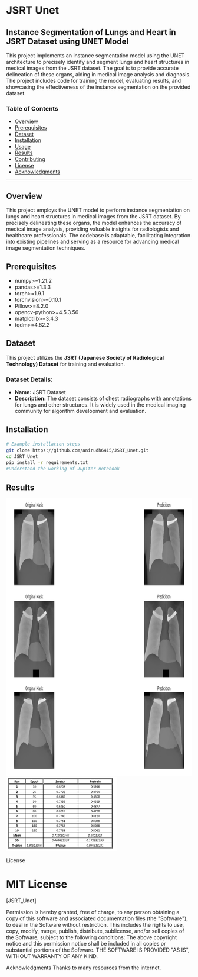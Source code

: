# JSRT Unet
## Instance Segmentation of Lungs and Heart in JSRT Dataset using UNET Model

This project implements an instance segmentation model using the UNET architecture to precisely identify and segment lungs and heart structures in medical images from the JSRT dataset. The goal is to provide accurate delineation of these organs, aiding in medical image analysis and diagnosis. The project includes code for training the model, evaluating results, and showcasing the effectiveness of the instance segmentation on the provided dataset.

### Table of Contents

- [Overview](#overview)
- [Prerequisites](#prerequisites)
- [Dataset](#dataset)
- [Installation](#installation)
- [Usage](#usage)
- [Results](#results)
- [Contributing](#contributing)
- [License](#license)
- [Acknowledgments](#acknowledgments)

---

## Overview

This project employs the UNET model to perform instance segmentation on lungs and heart structures in medical images from the JSRT dataset. By precisely delineating these organs, the model enhances the accuracy of medical image analysis, providing valuable insights for radiologists and healthcare professionals. The codebase is adaptable, facilitating integration into existing pipelines and serving as a resource for advancing medical image segmentation techniques.

## Prerequisites
- numpy>=1.21.2
- pandas>=1.3.3
- torch>=1.9.1
- torchvision>=0.10.1
- Pillow>=8.2.0
- opencv-python>=4.5.3.56
- matplotlib>=3.4.3
- tqdm>=4.62.2

## Dataset

This project utilizes the **JSRT (Japanese Society of Radiological Technology) Dataset** for training and evaluation.
### Dataset Details:

- **Name:** JSRT Dataset
- **Description:** The dataset consists of chest radiographs with annotations for lungs and other structures. It is widely used in the medical imaging community for algorithm development and evaluation.


## Installation
```bash
# Example installation steps
git clone https://github.com/anirudh6415/JSRT_Unet.git
cd JSRT_Unet
pip install -r requirements.txt
#Understand the working of Jupiter notebook
```

## Results
<img src="demo_results/results.png" alt="Results" width="800" height="750">
<img src="demo_results/Average dice coeff_pages-to-jpg-0001.jpg" alt="table of Average dice coeffecient" width="300" height="200"
img src="demo_results/dice coefficent for each organ_pages-to-jpg-0001.jpg" alt="Table for each organ" width="300" height="200">

License
# MIT License

[JSRT_Unet]

Permission is hereby granted, free of charge, to any person obtaining a copy of this software and associated documentation files (the "Software"), to deal in the Software without restriction. This includes the rights to use, copy, modify, merge, publish, distribute, sublicense, and/or sell copies of the Software, subject to the following conditions:
The above copyright notice and this permission notice shall be included in all copies or substantial portions of the Software.
THE SOFTWARE IS PROVIDED "AS IS", WITHOUT WARRANTY OF ANY KIND.

Acknowledgments
Thanks to many resources from the internet.

